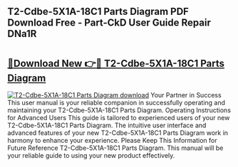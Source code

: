 ## T2-Cdbe-5X1A-18C1 Parts Diagram PDF Download Free - Part-CkD User Guide Repair DNa1R

# <h2><a href="http://dfknlc.blite.top/?on=T2-Cdbe-5X1A-18C1+Parts+Diagram">🔗Download New 👉🔴 T2-Cdbe-5X1A-18C1 Parts Diagram</a></h2>

[![T2-Cdbe-5X1A-18C1 Parts Diagram download](https://i.imgur.com/lujVjoI.png)](http://dfknlc.blite.top/?on=T2-Cdbe-5X1A-18C1+Parts+Diagram)
Your Partner in Success This user manual is your reliable companion in successfully operating and maintaining your T2-Cdbe-5X1A-18C1 Parts Diagram. Operating Instructions for Advanced Users This guide is tailored to experienced users of your new T2-Cdbe-5X1A-18C1 Parts Diagram. The intuitive user interface and advanced features of your new T2-Cdbe-5X1A-18C1 Parts Diagram work in harmony to enhance your experience. Please Keep This Information for Future Reference T2-Cdbe-5X1A-18C1 Parts Diagram. This manual will be your reliable guide to using your new product effectively.

